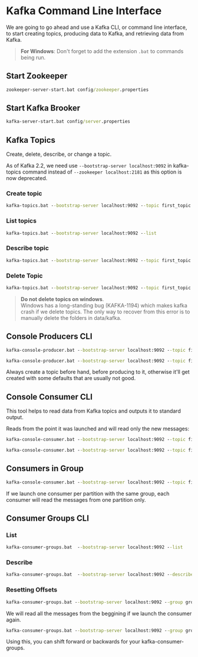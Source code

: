 # Kafka Command Line Interface

We are going to go ahead and use a Kafka CLI, or command line interface, to start creating topics, producing data to Kafka, and retrieving data from Kafka.

> **For Windows**: Don't forget to add the extension `.bat` to commands being run.

## Start Zookeeper

```cmd
zookeeper-server-start.bat config/zookeeper.properties 
```

## Start Kafka Brooker 

```cmd
kafka-server-start.bat config/server.properties
```

## Kafka Topics 

Create, delete, describe, or change a topic.

As of Kafka 2.2, we need use `--bootstrap-server localhost:9092` in kafka-topics command instead of `--zookeeper localhost:2181` as this option is now deprecated. 

### Create topic

```cmd
kafka-topics.bat --bootstrap-server localhost:9092 --topic first_topic --create --partitions 3 --replication-factor 3
```

### List topics
```cmd 
kafka-topics.bat --bootstrap-server localhost:9092 --list
```

### Describe topic
```cmd 
kafka-topics.bat --bootstrap-server localhost:9092 --topic first_topic --describe
```

### Delete Topic
```cmd
kafka-topics.bat --bootstrap-server localhost:9092 --topic first_topic --delete
```
> **Do not delete topics on windows**.  
> Windows has a long-standing bug (KAFKA-1194) which makes kafka crash if we delete topics.
> The only way to recover from this error is to manually delete the folders in data/kafka.

## Console Producers CLI

```cmd
kafka-console-producer.bat --bootstrap-server localhost:9092 --topic first_topic
```

```cmd
kafka-console-producer.bat --bootstrap-server localhost:9092 --topic first_topic --producer-property acks=all
```
Always create a topic before hand, before producing to it, otherwise it'll get created with some defaults that are usually not good.

## Console Consumer CLI  
This tool helps to read data from Kafka topics and outputs it to standard output.  

Reads from the point it was launched and will read only the new messages:
```cmd
kafka-console-consumer.bat --bootstrap-server localhost:9092 --topic first_topic 
```
```cmd
kafka-console-consumer.bat --bootstrap-server localhost:9092 --topic first_topic --from-beginning
```

## Consumers in Group

```cmd
kafka-console-consumer.bat --bootstrap-server localhost:9092 --topic first_topic --group application-name
```
If we launch one consumer per partition with the same group, each consumer will read the messages from one partition only.

## Consumer Groups CLI
### List
```cmd
kafka-consumer-groups.bat  --bootstrap-server localhost:9092 --list
```

### Describe
```cmd
kafka-consumer-groups.bat  --bootstrap-server localhost:9092 --describe --group group-name
```

### Resetting Offsets
```cmd
kafka-consumer-groups.bat --bootstrap-server localhost:9092 --group group-name --reset-offsets --to-earliest --execute --topic topic-name 
```
We will read all the messages from the beggining if we launch the consumer again. 

```cmd
kafka-consumer-groups.bat --bootstrap-server localhost:9092 --group group-name --reset-offsets --shift-by -2 --execute --topic topic-name 
```
Using this, you can shift forward or backwards for your kafka-consumer-groups.